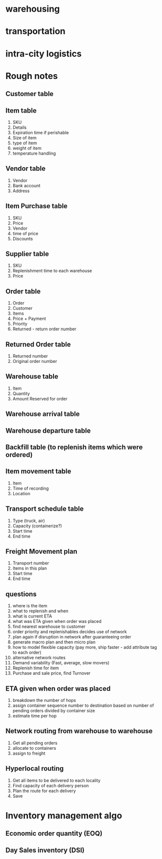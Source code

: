 

# warehousing

# transportation

# intra-city logistics


# Rough notes

## Customer table

## Item table
1. SKU
2. Details
3. Expiration time if perishable
4. Size of item
5. type of item
6. weight of item
7. temperature handling


## Vendor table

1. Vendor
2. Bank account
3. Address


## Item Purchase table
1. SKU
2. Price
3. Vendor
4. time of price
5. Discounts


## Supplier table
1. SKU
2. Replenishment time to each warehouse
3. Price

## Order table
1. Order
2. Customer
3. Items
4. Price + Payment
5. Priority
6. Returned - return order number

## Returned Order table
1. Returned number
2. Original order number

## Warehouse table
1. Item
2. Quantity
3. Amount Reserved for order

## Warehouse arrival table

## Warehouse departure table

## Backfill table (to replenish items which were ordered)

## Item movement table
1. Item
2. Time of recording
3. Location

## Transport schedule table
1. Type (truck, air)
2. Capacity (containerize?)
3. Start time
4. End time
   
## Freight Movement plan
1. Transport number
2. Items in this plan
3. Start time
4. End time

## questions

1. where is the item
2. what to replenish and when
3. what is current ETA
4. what was ETA given when order was placed 
5. find nearest warehouse to customer
6. order priority and replenishables decides use of network
7. plan again if disruption in network after guaranteeing order
8. generate macro plan and then micro plan
9. how to model flexible capacity (pay more, ship faster - add attribute tag to each order)
10. alternative network routes
11. Demand variability (Fast, average, slow movers)
12. Replenish time for item
13. Purchase and sale price, find Turnover


## ETA given when order was placed

1. breakdown the number of hops
2. assign container sequence number to destination based on number of pending orders divided by container size
3. estimate time per hop

## Network routing from warehouse to warehouse

1. Get all pending orders
2. allocate to containers
3. assign to freight

## Hyperlocal routing

1. Get all items to be delivered to each locality
2. Find capacity of each delivery person
3. Plan the route for each delivery
4. Save


# Inventory management algo

## Economic order quantity (EOQ)

## Day Sales inventory (DSI)
   

